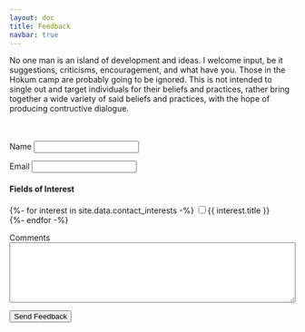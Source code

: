 ```yaml
---
layout: doc
title: Feedback
navbar: true
---
```


No one man is an island of development and ideas. I welcome input, be it suggestions, criticisms, encouragement, and what have you. Those in the Hokum camp are probably going to be ignored. This is not intended to single out and target individuals for their beliefs and practices, rather bring together a wide variety of said beliefs and practices, with the hope of producing contructive dialogue.

<form name="feedback" method="POST" netlify-honeypot="hithere" action="/contact/done/" netlify>
	<p style="visibility:hidden">
		<label>Humans don't touch this <input name="hithere" /></label>
	</p>
	<p>
		<label>Name <input type="text" name="name" /></label>
	</p>
	<p>
		<label>Email <input type="email" name="email" /></label>
	</p>
	<p>
		<h4>Fields of Interest</h4>
		{%- for interest in site.data.contact_interests -%}
		<label><input type="checkbox" name="int_{{ interest.title }}">{{ interest.title }}</label><br/>
		{%- endfor -%}
	</p>
	<p>
		<label>Comments <textarea style="width: 100%; height:8em;" name="notions"></textarea></label>
	</p>
	<p>
		<button type="submit">Send Feedback</button>
	</p>
</form>